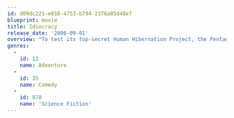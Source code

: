 ```yaml
---
id: d09dc221-e816-4753-b794-2376a85d48e7
blueprint: movie
title: Idiocracy
release_date: '2006-09-01'
overview: "To test its top-secret Human Hibernation Project, the Pentagon picks the most average Americans it can find - an Army private and a prostitute - and sends them to the year 2505 after a series of freak events. But when they arrive, they find a civilization so dumbed-down that they're the smartest people around."
genres:
  -
    id: 12
    name: Adventure
  -
    id: 35
    name: Comedy
  -
    id: 878
    name: 'Science Fiction'
---
```

